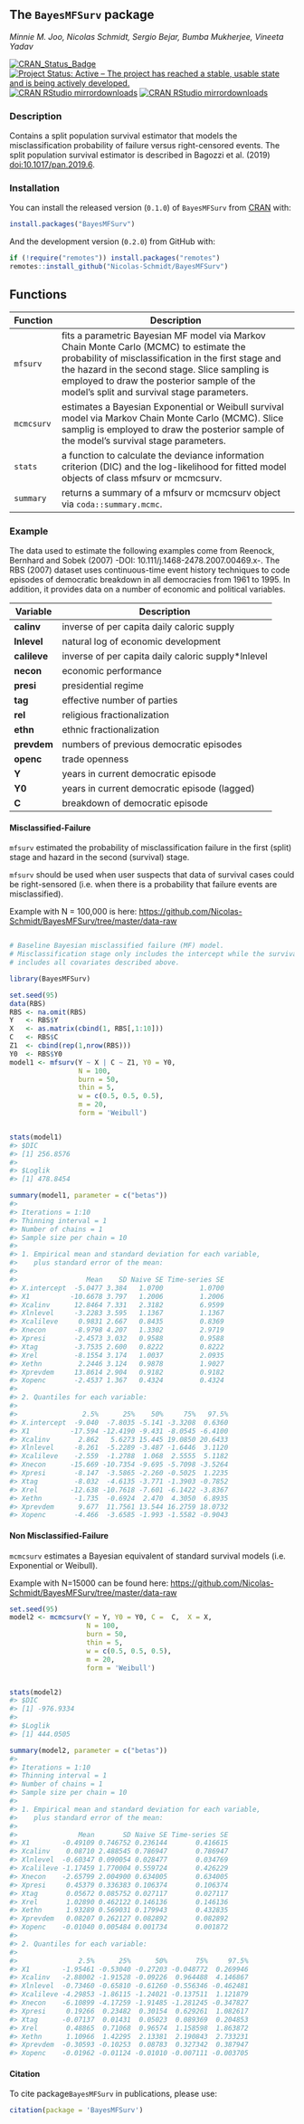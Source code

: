
<!-- README.md is generated from README.Rmd. Please edit that file -->

## The `BayesMFSurv` package

*Minnie M. Joo, Nicolas Schmidt, Sergio Bejar, Bumba Mukherjee, Vineeta
Yadav*

<!-- badges: start -->

[![CRAN\_Status\_Badge](https://www.r-pkg.org/badges/version/BayesMFSurv)](https://cran.r-project.org/package=BayesMFSurv)
[![Project Status: Active – The project has reached a stable, usable
state and is being actively
developed.](https://www.repostatus.org/badges/latest/active.svg)](https://www.repostatus.org/#active)
[![CRAN RStudio
mirrordownloads](https://cranlogs.r-pkg.org/badges/grand-total/BayesMFSurv?color=blue)](https://www.r-pkg.org/pkg/BayesMFSurv)
[![CRAN RStudio
mirrordownloads](https://cranlogs.r-pkg.org/badges/BayesMFSurv?color=blue)](https://www.r-pkg.org/pkg/BayesMFSurv)
<!-- badges: end -->

### Description

Contains a split population survival estimator that models the
misclassification probability of failure versus right-censored events.
The split population survival estimator is described in Bagozzi et
al. (2019) <doi:10.1017/pan.2019.6>.

### Installation

You can install the released version (`0.1.0`) of `BayesMFSurv` from
[CRAN](https://cran.r-project.org/) with:

``` r
install.packages("BayesMFSurv")
```

And the development version (`0.2.0`) from GitHub with:

``` r
if (!require("remotes")) install.packages("remotes")
remotes::install_github("Nicolas-Schmidt/BayesMFSurv")
```

## Functions

| Function   | Description                                                                                                                                                                                                                                                                                 |
| ---------- | ------------------------------------------------------------------------------------------------------------------------------------------------------------------------------------------------------------------------------------------------------------------------------------------- |
| `mfsurv`   | fits a parametric Bayesian MF model via Markov Chain Monte Carlo (MCMC) to estimate the probability of misclassification in the first stage and the hazard in the second stage. Slice sampling is employed to draw the posterior sample of the model’s split and survival stage parameters. |
| `mcmcsurv` | estimates a Bayesian Exponential or Weibull survival model via Markov Chain Monte Carlo (MCMC). Slice samplig is employed to draw the posterior sample of the model’s survival stage parameters.                                                                                            |
| `stats`    | a function to calculate the deviance information criterion (DIC) and the log-likelihood for fitted model objects of class mfsurv or mcmcsurv.                                                                                                                                               |
| `summary`  | returns a summary of a mfsurv or mcmcsurv object via `coda::summary.mcmc`.                                                                                                                                                                                                                  |

### Example

The data used to estimate the following examples come from Reenock,
Bernhard and Sobek (2007) -DOI: 10.111/j.1468-2478.2007.00469.x-. The
RBS (2007) dataset uses continuous-time event history techniques to code
episodes of democratic breakdown in all democracies from 1961 to 1995.
In addition, it provides data on a number of economic and political
variables.

| Variable     | Description                                         |
| ------------ | --------------------------------------------------- |
| **calinv**   | inverse of per capita daily caloric supply          |
| **lnlevel**  | natural log of economic development                 |
| **calileve** | inverse of per capita daily caloric supply\*lnlevel |
| **necon**    | economic performance                                |
| **presi**    | presidential regime                                 |
| **tag**      | effective number of parties                         |
| **rel**      | religious fractionalization                         |
| **ethn**     | ethnic fractionalization                            |
| **prevdem**  | numbers of previous democratic episodes             |
| **openc**    | trade openness                                      |
| **Y**        | years in current democratic episode                 |
| **Y0**       | years in current democratic episode (lagged)        |
| **C**        | breakdown of democratic episode                     |

#### Misclassified-Failure

`mfsurv` estimated the probability of misclassification failure in the first (split) stage and hazard in the second (survival) stage. 

`mfsurv` should be used when user suspects that data of survival cases could be right-sensored (i.e. when there is a probability that failure events are misclassified). 

Example with N = 100,000 is here:  https://github.com/Nicolas-Schmidt/BayesMFSurv/tree/master/data-raw

``` r

# Baseline Bayesian misclassified failure (MF) model. 
# Misclassification stage only includes the intercept while the survival stage 
# includes all covariates described above.  

library(BayesMFSurv)

set.seed(95)
data(RBS)
RBS <- na.omit(RBS)
Y   <- RBS$Y
X   <- as.matrix(cbind(1, RBS[,1:10]))
C   <- RBS$C
Z1  <- cbind(rep(1,nrow(RBS)))
Y0  <- RBS$Y0
model1 <- mfsurv(Y ~ X | C ~ Z1, Y0 = Y0,
                 N = 100,
                 burn = 50,
                 thin = 5,
                 w = c(0.5, 0.5, 0.5),
                 m = 20,
                 form = 'Weibull')


stats(model1)
#> $DIC
#> [1] 256.8576
#> 
#> $Loglik
#> [1] 478.8454

summary(model1, parameter = c("betas"))
#> 
#> Iterations = 1:10
#> Thinning interval = 1 
#> Number of chains = 1 
#> Sample size per chain = 10 
#> 
#> 1. Empirical mean and standard deviation for each variable,
#>    plus standard error of the mean:
#> 
#>                 Mean    SD Naive SE Time-series SE
#> X.intercept  -5.0477 3.384   1.0700         1.0700
#> X1          -10.6678 3.797   1.2006         1.2006
#> Xcalinv      12.8464 7.331   2.3182         6.9599
#> Xlnlevel     -3.2283 3.595   1.1367         1.1367
#> Xcalileve     0.9831 2.667   0.8435         0.8369
#> Xnecon       -8.9798 4.207   1.3302         2.9719
#> Xpresi       -2.4573 3.032   0.9588         0.9588
#> Xtag         -3.7535 2.600   0.8222         0.8222
#> Xrel         -8.1554 3.174   1.0037         2.0935
#> Xethn         2.2446 3.124   0.9878         1.9027
#> Xprevdem     13.8614 2.904   0.9182         0.9182
#> Xopenc       -2.4537 1.367   0.4324         0.4324
#> 
#> 2. Quantiles for each variable:
#> 
#>                2.5%      25%    50%     75%   97.5%
#> X.intercept  -9.040  -7.8035 -5.141 -3.3208  0.6360
#> X1          -17.594 -12.4190 -9.431 -8.0545 -6.4100
#> Xcalinv       2.862   5.6273 15.445 19.0850 20.6433
#> Xlnlevel     -8.261  -5.2289 -3.487 -1.6446  3.1120
#> Xcalileve    -2.559  -1.2788  1.068  2.5555  5.1182
#> Xnecon      -15.669 -10.7354 -9.695 -5.7098 -3.5264
#> Xpresi       -8.147  -3.5865 -2.260 -0.5025  1.2235
#> Xtag         -8.032  -4.6135 -3.771 -1.3903 -0.7852
#> Xrel        -12.638 -10.7618 -7.601 -6.1422 -3.8367
#> Xethn        -1.735  -0.6924  2.470  4.3050  6.8935
#> Xprevdem      9.677  11.7561 13.544 16.2759 18.0732
#> Xopenc       -4.466  -3.6585 -1.993 -1.5582 -0.9043
```

#### Non Misclassified-Failure
`mcmcsurv` estimates a Bayesian equivalent of standard survival models (i.e. Exponential or Weibull).   

Example with N=15000 can be found here:  https://github.com/Nicolas-Schmidt/BayesMFSurv/tree/master/data-raw

``` r
set.seed(95)
model2 <- mcmcsurv(Y = Y, Y0 = Y0, C =  C,  X = X, 
                   N = 100, 
                   burn = 50, 
                   thin = 5, 
                   w = c(0.5, 0.5, 0.5),
                   m = 20, 
                   form = 'Weibull')


stats(model2)
#> $DIC
#> [1] -976.9334
#> 
#> $Loglik
#> [1] 444.0505

summary(model2, parameter = c("betas"))
#> 
#> Iterations = 1:10
#> Thinning interval = 1 
#> Number of chains = 1 
#> Sample size per chain = 10 
#> 
#> 1. Empirical mean and standard deviation for each variable,
#>    plus standard error of the mean:
#> 
#>               Mean       SD Naive SE Time-series SE
#> X1        -0.49109 0.746752 0.236144       0.416615
#> Xcalinv    0.08710 2.488545 0.786947       0.786947
#> Xlnlevel  -0.60347 0.090054 0.028477       0.034769
#> Xcalileve -1.17459 1.770004 0.559724       0.426229
#> Xnecon    -2.65799 2.004900 0.634005       0.634005
#> Xpresi     0.45379 0.336383 0.106374       0.106374
#> Xtag       0.05672 0.085752 0.027117       0.027117
#> Xrel       1.02890 0.462122 0.146136       0.146136
#> Xethn      1.93289 0.569031 0.179943       0.432835
#> Xprevdem   0.08207 0.262127 0.082892       0.082892
#> Xopenc    -0.01040 0.005484 0.001734       0.001872
#> 
#> 2. Quantiles for each variable:
#> 
#>               2.5%      25%      50%       75%     97.5%
#> X1        -1.95461 -0.53040 -0.27203 -0.048772  0.269946
#> Xcalinv   -2.88002 -1.91528 -0.09226  0.964488  4.146867
#> Xlnlevel  -0.73460 -0.65810 -0.61260 -0.556346 -0.462481
#> Xcalileve -4.29853 -1.86115 -1.24021 -0.137511  1.121879
#> Xnecon    -6.10899 -4.17259 -1.91485 -1.281245 -0.347827
#> Xpresi     0.19266  0.23482  0.30154  0.629261  1.082617
#> Xtag      -0.07137  0.01431  0.05023  0.089369  0.204853
#> Xrel       0.48865  0.71068  0.96574  1.158598  1.863872
#> Xethn      1.10966  1.42295  2.13381  2.190843  2.733231
#> Xprevdem  -0.30593 -0.10253  0.08783  0.327342  0.387947
#> Xopenc    -0.01962 -0.01124 -0.01010 -0.007111 -0.003705
```

#### Citation

To cite package`BayesMFSurv` in publications, please use:

``` r
citation(package = 'BayesMFSurv')
```
